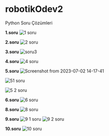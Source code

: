 # robotikOdev2
Python Soru Çözümleri

**1.soru**
![1 soru](https://github.com/fbkeskin/robotikOdev2/assets/92950254/1bb6af0c-2a70-48e6-abf9-df2a38ebf919)

**2.soru**
![2 soru](https://github.com/fbkeskin/robotikOdev2/assets/92950254/3d3630a2-6959-4ed1-9d62-a315c41dc9f6)

**3.soru**
![soru3](https://github.com/fbkeskin/robotikOdev2/assets/92950254/cfed4852-214c-4e6a-ac9e-11e15d05978a)

**4.soru**
![4 soru](https://github.com/fbkeskin/robotikOdev2/assets/92950254/72c7ae04-37b7-4b04-8f8b-9b5982361fa5)

**5.soru**
![Screenshot from 2023-07-02 14-17-41](https://github.com/fbkeskin/robotikOdev2/assets/92950254/b293d5fc-44d7-47a8-8cfb-7edcbdcc3168)

![51 soru](https://github.com/fbkeskin/robotikOdev2/assets/92950254/36847b2e-f95d-48ae-b485-ae00a84d2d4a)

![5 2 soru](https://github.com/fbkeskin/robotikOdev2/assets/92950254/1be083bc-b0ef-48fb-aa4e-3667df86254f)


**6.soru**
![6 soru](https://github.com/fbkeskin/robotikOdev2/assets/92950254/881d7330-0cd4-43d3-ae5e-fbbc93866371)

**8.soru**
![8 soru](https://github.com/fbkeskin/robotikOdev2/assets/92950254/3503012c-8493-419c-8821-0fb1bb67768a)

**9.soru**
![9 1 soru](https://github.com/fbkeskin/robotikOdev2/assets/92950254/48719abd-85b3-4b39-a58b-fe65ebf24af1)
![9 2 soru](https://github.com/fbkeskin/robotikOdev2/assets/92950254/b2921250-85bc-4332-a97b-30728f62b5fe)

**10.soru**
![10 soru](https://github.com/fbkeskin/robotikOdev2/assets/92950254/847d0186-e8c2-4f96-9104-c85af837442a)

